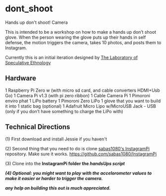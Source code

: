 # dont_shoot
Hands up don't shoot! Camera

This is intended to be a workshop on how to make a hands up don’t shoot glove. When the person wearing the glove puts up their hands in self defense, the motion triggers the camera, takes 10 photos, and posts them to Instagram. 

Currently this is an initial iteration designed by <a href="http://labofspeculativeethnology.tumblr.com/">The Laboratory of Speculative Ethnology</a>

## Hardware

1 Raspberry Pi Zero w (with micro sd card, and cable converters HDMI+Usb Go)
1 Camera Pi v1.3 (with pi zero ribbon)
1 Cable Camera Pi
1 Pimoroni enviro phat
1 LiPo battery
1 Pimoroni Zero LiPo
1 glove that you want to build it into
1 static bag (optional)
1 Adafruit Micro Lipo w/MicroUSB Jack - USB (only if you don’t have something to charge the LiPo with)

## Technical Directions 

(1) First download and install Jessie if you haven't

(2) Second thing that you need to do is clone <a href="https://github.com/sabas1080/InstagramPi">sabas1080's InstagramPi</a> repository. Make sure it works. 
   https://github.com/sabas1080/InstagramPi
   
(3) Clone into the <b>InstagramPi<b> folder the <i>handsUps script<i> 
   
(4) <b>Optional:</b> you might want to play with the accelorometer values to make it easier or harder to trigger the camera.


any help on building this out is much appreciated. 

